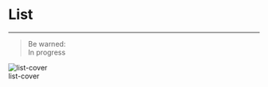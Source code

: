 
# List

---

> Be warned:  
> In progress

  
![list-cover](https://studio-assets.supernova.io/design-systems/27883/bbf94e6a-9056-4a76-84d2-7e1088ba052a.png)  
list-cover  
